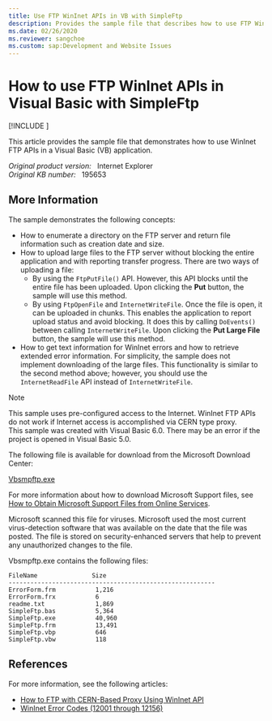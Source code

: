 ```yaml
---
title: Use FTP WinInet APIs in VB with SimpleFtp
description: Provides the sample file that describes how to use FTP WinInet APIs in a Visual Basic (VB) application with SimpleFtp.
ms.date: 02/26/2020
ms.reviewer: sangchoe
ms.custom: sap:Development and Website Issues
---
```

# How to use FTP WinInet APIs in Visual Basic with SimpleFtp

[!INCLUDE [](../../../includes/browsers-important.md)]

This article provides the sample file that demonstrates how to use WinInet FTP APIs in a Visual Basic (VB) application.

_Original product version:_ &nbsp; Internet Explorer  
_Original KB number:_ &nbsp; 195653

## More Information

The sample demonstrates the following concepts:

- How to enumerate a directory on the FTP server and return file information such as creation date and size.
- How to upload large files to the FTP server without blocking the entire application and with reporting transfer progress. There are two ways of uploading a file:
  - By using the `FtpPutFile()` API. However, this API blocks until the entire file has been uploaded. Upon clicking the **Put** button, the sample will use this method.
  - By using `FtpOpenFile` and `InternetWriteFile`. Once the file is open, it can be uploaded in chunks. This enables the application to report upload status and avoid blocking. It does this by calling `DoEvents()` between calling `InternetWriteFile`. Upon clicking the **Put Large File** button, the sample will use this method.
- How to get text information for WinInet errors and how to retrieve extended error information. For simplicity, the sample does not implement downloading of the large files. This functionality is similar to the second method above; however, you should use the `InternetReadFile` API instead of `InternetWriteFile`.

> [!NOTE]
> This sample uses pre-configured access to the Internet. WinInet FTP APIs do not work if Internet access is accomplished via CERN type proxy.  
> This sample was created with Visual Basic 6.0. There may be an error if the project is opened in Visual Basic 5.0.

The following file is available for download from the Microsoft Download Center:

[Vbsmpftp.exe](https://download.microsoft.com/download/ie4095/vbsmpftp/1/w9xnt4/en-us/vbsmpftp.exe)

For more information about how to download Microsoft Support files, see [How to Obtain Microsoft Support Files from Online Services](https://support.microsoft.com/help/119591/how-to-obtain-microsoft-support-files-from-online-services).

Microsoft scanned this file for viruses. Microsoft used the most current virus-detection software that was available on the date that the file was posted. The file is stored on security-enhanced servers that help to prevent any unauthorized changes to the file.

Vbsmpftp.exe contains the following files:

```console
FileName               Size
---------------------------------------------------------
ErrorForm.frm           1,216
ErrorForm.frx           6
readme.txt              1,869
SimpleFtp.bas           5,364
SimpleFtp.exe           40,960
SimpleFtp.frm           13,491
SimpleFtp.vbp           646
SimpleFtp.vbw           118
```

## References

For more information, see the following articles:

- [How to FTP with CERN-Based Proxy Using WinInet API](https://support.microsoft.com/help/166961/how-to-ftp-with-cern-based-proxy-using-wininet-api)
- [WinInet Error Codes (12001 through 12156)](https://support.microsoft.com/help/193625/info-wininet-error-codes-12001-through-12156)
